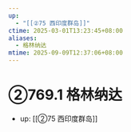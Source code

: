 ```yaml
---
up:
  - "[[②75 西印度群岛]]"
ctime: 2025-03-01T13:23:45+08:00
aliases:
  - 格林纳达
mtime: 2025-09-09T12:37:06+08:00
---
```


# ②769.1 格林纳达

- up: [[②75 西印度群岛]]
